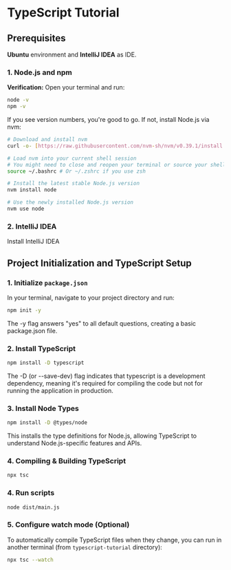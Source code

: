# TypeScript Tutorial

## Prerequisites

**Ubuntu** environment and **IntelliJ IDEA** as IDE.

### 1. Node.js and npm

**Verification:** Open your terminal and run:

```bash
node -v
npm -v
```

If you see version numbers, you're good to go. If not, install Node.js via nvm:

```bash
# Download and install nvm
curl -o- [https://raw.githubusercontent.com/nvm-sh/nvm/v0.39.1/install.sh](https://raw.githubusercontent.com/nvm-sh/nvm/v0.39.1/install.sh) | bash

# Load nvm into your current shell session
# You might need to close and reopen your terminal or source your shell config file (.bashrc, .zshrc, etc.)
source ~/.bashrc # Or ~/.zshrc if you use zsh

# Install the latest stable Node.js version
nvm install node

# Use the newly installed Node.js version
nvm use node
```

### 2. IntelliJ IDEA

Install IntelliJ IDEA

## Project Initialization and TypeScript Setup

### 1. Initialize `package.json`

In your terminal, navigate to your project directory and run:

```bash
npm init -y
```

The -y flag answers "yes" to all default questions, creating a basic package.json file.

### 2. Install TypeScript

```bash
npm install -D typescript
```

The -D (or --save-dev) flag indicates that typescript is a development dependency, meaning it's required for compiling the code but not for running the application in production.

### 3. Install Node Types

```bash
npm install -D @types/node
``` 

This installs the type definitions for Node.js, allowing TypeScript to understand Node.js-specific features and APIs.

### 4. Compiling & Building TypeScript

```bash
npx tsc
```

### 4. Run scripts

```bash
node dist/main.js
```

### 5. Configure watch mode (Optional)

To automatically compile TypeScript files when they change, you can run in another terminal (from `typescript-tutorial` directory):

```bash
npx tsc --watch
```